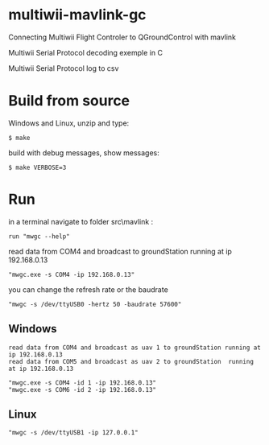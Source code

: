 multiwii-mavlink-gc
===================

Connecting Multiwii Flight Controler to QGroundControl with mavlink

Multiwii Serial Protocol decoding exemple in C

Multiwii Serial Protocol log to csv  


Build from source 
===================
	
Windows and Linux, unzip and type:

	$ make
	
build with debug messages, show messages:

	$ make VERBOSE=3



Run
===================

in a terminal navigate to folder src\mavlink :
	
	run "mwgc --help" 
		
		
read data from COM4 and broadcast to groundStation running at ip 192.168.0.13
	
	"mwgc.exe -s COM4 -ip 192.168.0.13"


you can change the refresh rate or the baudrate

	"mwgc -s /dev/ttyUSB0 -hertz 50 -baudrate 57600"
	
Windows
-------------
	read data from COM4 and broadcast as uav 1 to groundStation running at ip 192.168.0.13
	read data from COM5 and broadcast as uav 2 to groundStation  running at ip 192.168.0.13
	
	"mwgc.exe -s COM4 -id 1 -ip 192.168.0.13"
	"mwgc.exe -s COM6 -id 2 -ip 192.168.0.13"
	
Linux
-------------
	"mwgc -s /dev/ttyUSB1 -ip 127.0.0.1"
